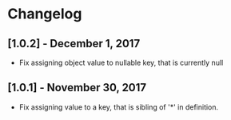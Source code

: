 # Changelog

## [1.0.2] - December 1, 2017

* Fix assigning object value to nullable key, that is currently null

## [1.0.1] - November 30, 2017

* Fix assigning value to a key, that is sibling of '\*' in definition.
